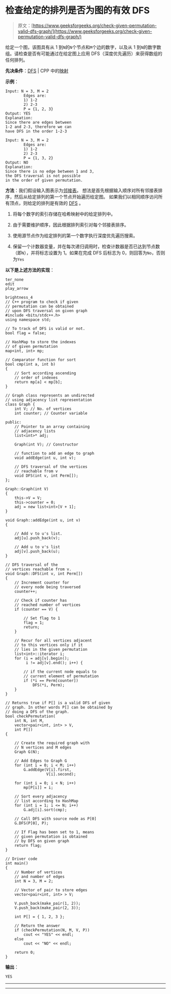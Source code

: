 # 检查给定的排列是否为图的有效 DFS

> 原文：[https://www.geeksforgeeks.org/check-given-permutation-valid-dfs-graph/](https://www.geeksforgeeks.org/check-given-permutation-valid-dfs-graph/)

给定一个图，该图具有从 1 到`N`的`N`个节点和`M`个边的数字，以及从 1 到`N`的数字数组。请检查是否有可能通过在给定图上应用 DFS（深度优先遍历）来获得数组的任何排列。

**先决条件**：[DFS](https://www.geeksforgeeks.org/depth-first-search-or-dfs-for-a-graph/) | CPP 中的[映射](https://www.geeksforgeeks.org/map-associative-containers-the-c-standard-template-library-stl/)

**示例**：

```
Input: N = 3, M = 2
        Edges are:
        1) 1-2
        2) 2-3
        P = {1, 2, 3}
Output: YES
Explanation: 
Since there are edges between 
1-2 and 2-3, therefore we can 
have DFS in the order 1-2-3

Input: N = 3, M = 2
        Edges are:
        1) 1-2
        2) 2-3
        P = {1, 3, 2}
Output: NO
Explanation: 
Since there is no edge between 1 and 3,
the DFS traversal is not possible 
in the order of given permutation.

```

**方法**：我们假设输入图表示为[邻接表](https://www.geeksforgeeks.org/graph-and-its-representations/)。 想法是首先根据输入顺序对所有邻接表排序，然后从给定排列的第一个节点开始遍历给定图。 如果我们以相同顺序访问所有顶点，则给定的排列是有效的 [DFS](http://www.geeksforgeeks.org/depth-first-traversal-for-a-graph/) 。

1.  将每个数字的索引存储在哈希映射中的给定排列中。

2.  由于需要维护顺序，因此根据排列索引对每个邻接表排序。

3.  使用源节点作为给定排列的第一个数字执行深度优先遍历搜索。

4.  保留一个计数器变量，并在每次递归调用时，检查计数器是否已达到节点数（即`N`），并将标志设置为 1。如果在完成 DFS 后标志为 0，则回答为`No`，否则为`Yes`

**以下是上述方法的实现**：

```
ter_none
edit
play_arrow

brightness_4
// C++ program to check if given 
// permutation can be obtained 
// upon DFS traversal on given graph 
#include <bits/stdc++.h> 
using namespace std; 
  
// To track of DFS is valid or not. 
bool flag = false; 
  
// HashMap to store the indexes 
// of given permutation 
map<int, int> mp; 
  
// Comparator function for sort 
bool cmp(int a, int b) 
{ 
    // Sort according ascending 
    // order of indexes 
    return mp[a] < mp[b]; 
} 
  
// Graph class represents an undirected 
// using adjacency list representation 
class Graph { 
    int V; // No. of vertices 
    int counter; // Counter variable 
  
public: 
    // Pointer to an array containing 
    // adjacency lists 
    list<int>* adj; 
  
    Graph(int V); // Constructor 
  
    // function to add an edge to graph 
    void addEdge(int u, int v); 
  
    // DFS traversal of the vertices 
    // reachable from v 
    void DFS(int v, int Perm[]); 
}; 
  
Graph::Graph(int V) 
{ 
    this->V = V; 
    this->counter = 0; 
    adj = new list<int>[V + 1]; 
} 
  
void Graph::addEdge(int u, int v) 
{ 
  
    // Add v to u's list. 
    adj[u].push_back(v); 
  
    // Add u to v's list 
    adj[v].push_back(u); 
} 
  
// DFS traversal of the 
// vertices reachable from v. 
void Graph::DFS(int v, int Perm[]) 
{ 
    // Increment counter for 
    // every node being traversed 
    counter++; 
  
    // Check if counter has 
    // reached number of vertices 
    if (counter == V) { 
  
        // Set flag to 1 
        flag = 1; 
        return; 
    } 
  
    // Recur for all vertices adjacent 
    // to this vertices only if it 
    // lies in the given permutation 
    list<int>::iterator i; 
    for (i = adj[v].begin(); 
         i != adj[v].end(); i++) { 
  
        // if the current node equals to 
        // current element of permutation 
        if (*i == Perm[counter]) 
            DFS(*i, Perm); 
    } 
} 
  
// Returns true if P[] is a valid DFS of given 
// graph. In other words P[] can be obtained by 
// doing a DFS of the graph. 
bool checkPermutation( 
    int N, int M, 
    vector<pair<int, int> > V, 
    int P[]) 
{ 
  
    // Create the required graph with 
    // N vertices and M edges 
    Graph G(N); 
  
    // Add Edges to Graph G 
    for (int i = 0; i < M; i++) 
        G.addEdge(V[i].first, 
                  V[i].second); 
  
    for (int i = 0; i < N; i++) 
        mp[P[i]] = i; 
  
    // Sort every adjacency 
    // list according to HashMap 
    for (int i = 1; i <= N; i++) 
        G.adj[i].sort(cmp); 
  
    // Call DFS with source node as P[0] 
    G.DFS(P[0], P); 
  
    // If Flag has been set to 1, means 
    // given permutation is obtained 
    // by DFS on given graph 
    return flag; 
} 
  
// Driver code 
int main() 
{ 
    // Number of vertices 
    // and number of edges 
    int N = 3, M = 2; 
  
    // Vector of pair to store edges 
    vector<pair<int, int> > V; 
  
    V.push_back(make_pair(1, 2)); 
    V.push_back(make_pair(2, 3)); 
  
    int P[] = { 1, 2, 3 }; 
  
    // Return the answer 
    if (checkPermutation(N, M, V, P)) 
        cout << "YES" << endl; 
    else
        cout << "NO" << endl; 
  
    return 0; 
} 
```

**输出**：

```
YES

```



* * *

* * *




